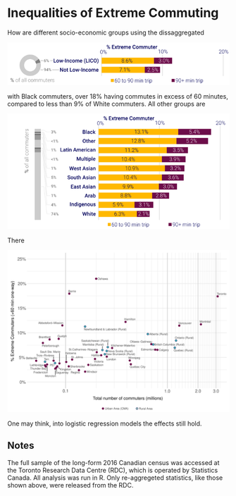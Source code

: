 # Inequalities of Extreme Commuting


How are different socio-economic groups using the dissaggregated 

![income](income_commute.png)

with Black commuters, over 18% having commutes in excess of 60 minutes, compared to less than 9% of White commuters. All other groups are 

![race](race_commute.png)

There

![race](geog_plot_v5.png)

One may think, into logistic regression models the effects still hold.



## Notes

The full sample of the long-form 2016 Canadian census was accessed at the Toronto Research Data Centre (RDC), which is operated by Statistics Canada. All analysis was run in R. Only re-aggregeted statistics, like those shown above, were released from the RDC.
